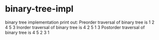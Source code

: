 # binary-tree-impl
binary tree implementation
print out:
Preorder traversal of binary tree is 
1 2 4 5 3 
Inorder traversal of binary tree is 
4 2 5 1 3 
Postorder traversal of binary tree is 
4 5 2 3 1 
